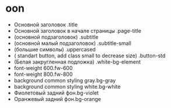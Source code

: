# oon
<!-- styles -->
-   Основной заголовок .title  
-   Основной заголовок в начале страницы .page-title  
-   (основной подзаголовок) .subtitle  
-   (основной малый подзаголовок) .subtitle-small  
-   (большие символы) .uppercased  
-   (  standart button, add class small to decrease size) .button-std  
-   (Белая закругленная подложка) .white-bg-element  
-  font-weight 600.fw-600  
-  font-weight 800.fw-800  
-  background common styling gray.bg-gray  
-  background common styling white.bg-white  
-   Фиолетовый задний фон.bg-violet  
-   Оранжевый задний фон.bg-orange  
<!-- styles end -->
